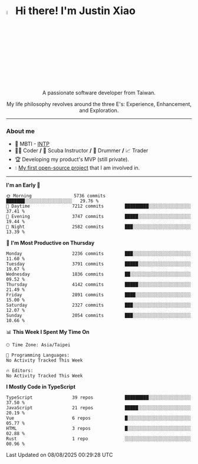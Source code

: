 # <img src="https://media.giphy.com/media/hvRJCLFzcasrR4ia7z/giphy.gif" width="5%">Hi there! I'm Justin Xiao
<p align="center">A passionate software developer from Taiwan.  </p>
<p align="center">My life philosophy revolves around the three E's: Experience, Enhancement, and Exploration.</p>

---
### About me
- 👀 MBTI - [INTP](https://www.16personalities.com/intp-personality)
- 👨‍💻 Coder **/** 🤿 Scuba Instructor **/** 🥁 Drummer **/** 📈 Trader
- 🏆 Developing my product's MVP (still private).
- 💧 [My first open-source project](https://github.com/Game-as-a-Service/Game-Lobby-Web) that I am involved in.

---
<!--START_SECTION:waka-->
**I'm an Early 🐤** 

```text
🌞 Morning                5736 commits        ███████░░░░░░░░░░░░░░░░░░   29.76 % 
🌆 Daytime                7212 commits        █████████░░░░░░░░░░░░░░░░   37.41 % 
🌃 Evening                3747 commits        █████░░░░░░░░░░░░░░░░░░░░   19.44 % 
🌙 Night                  2582 commits        ███░░░░░░░░░░░░░░░░░░░░░░   13.39 % 
```
📅 **I'm Most Productive on Thursday** 

```text
Monday                   2236 commits        ███░░░░░░░░░░░░░░░░░░░░░░   11.60 % 
Tuesday                  3791 commits        █████░░░░░░░░░░░░░░░░░░░░   19.67 % 
Wednesday                1836 commits        ██░░░░░░░░░░░░░░░░░░░░░░░   09.52 % 
Thursday                 4142 commits        █████░░░░░░░░░░░░░░░░░░░░   21.49 % 
Friday                   2891 commits        ████░░░░░░░░░░░░░░░░░░░░░   15.00 % 
Saturday                 2327 commits        ███░░░░░░░░░░░░░░░░░░░░░░   12.07 % 
Sunday                   2054 commits        ███░░░░░░░░░░░░░░░░░░░░░░   10.66 % 
```


📊 **This Week I Spent My Time On** 

```text
🕑︎ Time Zone: Asia/Taipei

💬 Programming Languages: 
No Activity Tracked This Week

🔥 Editors: 
No Activity Tracked This Week
```

**I Mostly Code in TypeScript** 

```text
TypeScript               39 repos            █████████░░░░░░░░░░░░░░░░   37.50 % 
JavaScript               21 repos            █████░░░░░░░░░░░░░░░░░░░░   20.19 % 
Vue                      6 repos             █░░░░░░░░░░░░░░░░░░░░░░░░   05.77 % 
HTML                     3 repos             █░░░░░░░░░░░░░░░░░░░░░░░░   02.88 % 
Rust                     1 repo              ░░░░░░░░░░░░░░░░░░░░░░░░░   00.96 % 
```




 Last Updated on 08/08/2025 00:29:28 UTC
<!--END_SECTION:waka-->
